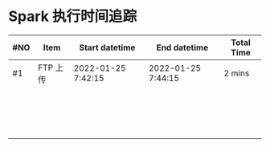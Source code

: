 #  Spark 执行时间追踪

| #NO  | Item     | Start datetime     | End datetime       | Total Time |
| ---- | -------- | ------------------ | ------------------ | ---------- |
| #1   | FTP 上传 | 2022-01-25 7:42:15 | 2022-01-25 7:44:15 | 2 mins     |
|      |          |                    |                    |            |
|      |          |                    |                    |            |
|      |          |                    |                    |            |
|      |          |                    |                    |            |
|      |          |                    |                    |            |
|      |          |                    |                    |            |
|      |          |                    |                    |            |
|      |          |                    |                    |            |
|      |          |                    |                    |            |
|      |          |                    |                    |            |
|      |          |                    |                    |            |
|      |          |                    |                    |            |
|      |          |                    |                    |            |
|      |          |                    |                    |            |
|      |          |                    |                    |            |
|      |          |                    |                    |            |
|      |          |                    |                    |            |

